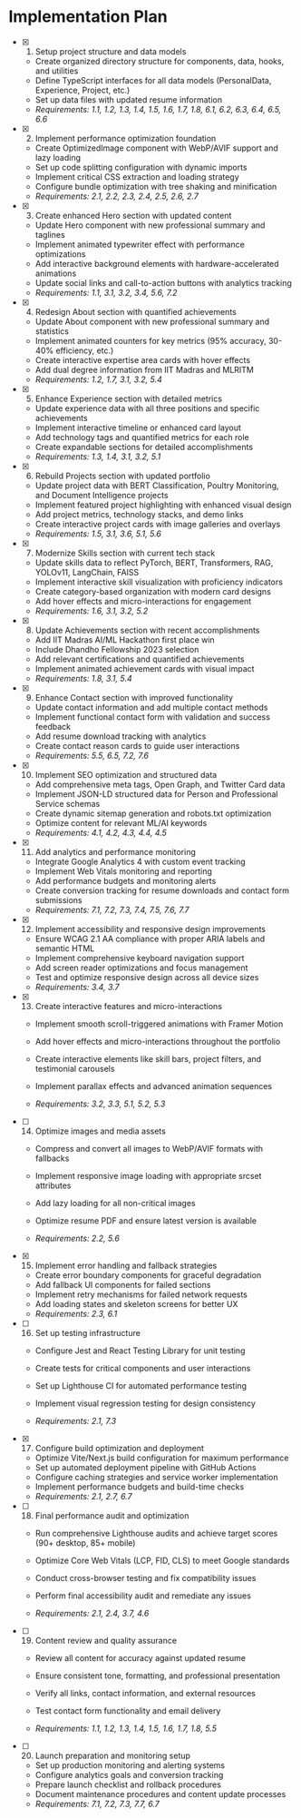 # Implementation Plan

- [x] 1. Setup project structure and data models


  - Create organized directory structure for components, data, hooks, and utilities
  - Define TypeScript interfaces for all data models (PersonalData, Experience, Project, etc.)
  - Set up data files with updated resume information
  - _Requirements: 1.1, 1.2, 1.3, 1.4, 1.5, 1.6, 1.7, 1.8, 6.1, 6.2, 6.3, 6.4, 6.5, 6.6_

- [x] 2. Implement performance optimization foundation


  - Create OptimizedImage component with WebP/AVIF support and lazy loading
  - Set up code splitting configuration with dynamic imports
  - Implement critical CSS extraction and loading strategy
  - Configure bundle optimization with tree shaking and minification
  - _Requirements: 2.1, 2.2, 2.3, 2.4, 2.5, 2.6, 2.7_

- [x] 3. Create enhanced Hero section with updated content


  - Update Hero component with new professional summary and taglines
  - Implement animated typewriter effect with performance optimizations
  - Add interactive background elements with hardware-accelerated animations
  - Update social links and call-to-action buttons with analytics tracking
  - _Requirements: 1.1, 3.1, 3.2, 3.4, 5.6, 7.2_

- [x] 4. Redesign About section with quantified achievements


  - Update About component with new professional summary and statistics
  - Implement animated counters for key metrics (95% accuracy, 30-40% efficiency, etc.)
  - Create interactive expertise area cards with hover effects
  - Add dual degree information from IIT Madras and MLRITM
  - _Requirements: 1.2, 1.7, 3.1, 3.2, 5.4_

- [x] 5. Enhance Experience section with detailed metrics


  - Update experience data with all three positions and specific achievements
  - Implement interactive timeline or enhanced card layout
  - Add technology tags and quantified metrics for each role
  - Create expandable sections for detailed accomplishments
  - _Requirements: 1.3, 1.4, 3.1, 3.2, 5.1_

- [x] 6. Rebuild Projects section with updated portfolio


  - Update project data with BERT Classification, Poultry Monitoring, and Document Intelligence projects
  - Implement featured project highlighting with enhanced visual design
  - Add project metrics, technology stacks, and demo links
  - Create interactive project cards with image galleries and overlays
  - _Requirements: 1.5, 3.1, 3.6, 5.1, 5.6_

- [x] 7. Modernize Skills section with current tech stack


  - Update skills data to reflect PyTorch, BERT, Transformers, RAG, YOLOv11, LangChain, FAISS
  - Implement interactive skill visualization with proficiency indicators
  - Create category-based organization with modern card designs
  - Add hover effects and micro-interactions for engagement
  - _Requirements: 1.6, 3.1, 3.2, 5.2_

- [x] 8. Update Achievements section with recent accomplishments


  - Add IIT Madras AI/ML Hackathon first place win
  - Include Dhandho Fellowship 2023 selection
  - Add relevant certifications and quantified achievements
  - Implement animated achievement cards with visual impact
  - _Requirements: 1.8, 3.1, 5.4_

- [x] 9. Enhance Contact section with improved functionality


  - Update contact information and add multiple contact methods
  - Implement functional contact form with validation and success feedback
  - Add resume download tracking with analytics
  - Create contact reason cards to guide user interactions
  - _Requirements: 5.5, 6.5, 7.2, 7.6_

- [x] 10. Implement SEO optimization and structured data


  - Add comprehensive meta tags, Open Graph, and Twitter Card data
  - Implement JSON-LD structured data for Person and Professional Service schemas
  - Create dynamic sitemap generation and robots.txt optimization
  - Optimize content for relevant ML/AI keywords
  - _Requirements: 4.1, 4.2, 4.3, 4.4, 4.5_

- [x] 11. Add analytics and performance monitoring


  - Integrate Google Analytics 4 with custom event tracking
  - Implement Web Vitals monitoring and reporting
  - Add performance budgets and monitoring alerts
  - Create conversion tracking for resume downloads and contact form submissions
  - _Requirements: 7.1, 7.2, 7.3, 7.4, 7.5, 7.6, 7.7_

- [x] 12. Implement accessibility and responsive design improvements


  - Ensure WCAG 2.1 AA compliance with proper ARIA labels and semantic HTML
  - Implement comprehensive keyboard navigation support
  - Add screen reader optimizations and focus management
  - Test and optimize responsive design across all device sizes
  - _Requirements: 3.4, 3.7_



- [x] 13. Create interactive features and micro-interactions


  - Implement smooth scroll-triggered animations with Framer Motion
  - Add hover effects and micro-interactions throughout the portfolio
  - Create interactive elements like skill bars, project filters, and testimonial carousels
  - Implement parallax effects and advanced animation sequences


  - _Requirements: 3.2, 3.3, 5.1, 5.2, 5.3_



- [ ] 14. Optimize images and media assets
  - Compress and convert all images to WebP/AVIF formats with fallbacks
  - Implement responsive image loading with appropriate srcset attributes

  - Add lazy loading for all non-critical images
  - Optimize resume PDF and ensure latest version is available
  - _Requirements: 2.2, 5.6_

- [x] 15. Implement error handling and fallback strategies

  - Create error boundary components for graceful degradation
  - Add fallback UI components for failed sections
  - Implement retry mechanisms for failed network requests
  - Add loading states and skeleton screens for better UX
  - _Requirements: 2.3, 6.1_





- [ ] 16. Set up testing infrastructure
  - Configure Jest and React Testing Library for unit testing
  - Create tests for critical components and user interactions
  - Set up Lighthouse CI for automated performance testing
  - Implement visual regression testing for design consistency

  - _Requirements: 2.1, 7.3_

- [x] 17. Configure build optimization and deployment



  - Optimize Vite/Next.js build configuration for maximum performance
  - Set up automated deployment pipeline with GitHub Actions
  - Configure caching strategies and service worker implementation
  - Implement performance budgets and build-time checks
  - _Requirements: 2.1, 2.7, 6.7_




- [ ] 18. Final performance audit and optimization
  - Run comprehensive Lighthouse audits and achieve target scores (90+ desktop, 85+ mobile)
  - Optimize Core Web Vitals (LCP, FID, CLS) to meet Google standards


  - Conduct cross-browser testing and fix compatibility issues
  - Perform final accessibility audit and remediate any issues
  - _Requirements: 2.1, 2.4, 3.7, 4.6_


- [ ] 19. Content review and quality assurance
  - Review all content for accuracy against updated resume
  - Ensure consistent tone, formatting, and professional presentation
  - Verify all links, contact information, and external resources
  - Test contact form functionality and email delivery


  - _Requirements: 1.1, 1.2, 1.3, 1.4, 1.5, 1.6, 1.7, 1.8, 5.5_

- [ ] 20. Launch preparation and monitoring setup
  - Set up production monitoring and alerting systems
  - Configure analytics goals and conversion tracking
  - Prepare launch checklist and rollback procedures
  - Document maintenance procedures and content update processes
  - _Requirements: 7.1, 7.2, 7.3, 7.7, 6.7_